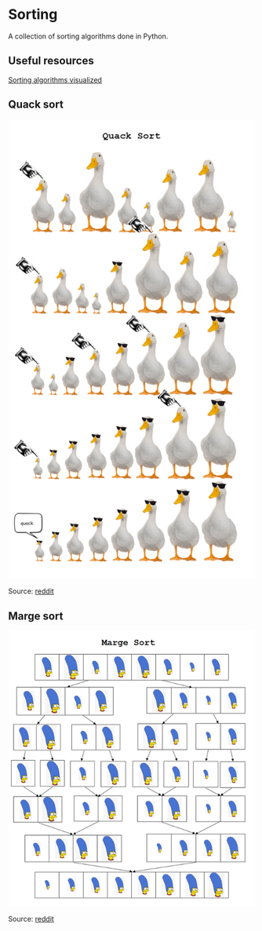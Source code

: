 # Sorting

A collection of sorting algorithms done in Python.

## Useful resources

[Sorting algorithms visualized](https://www.toptal.com/developers/sorting-algorithms)

## Quack sort

![alt text](img/quackSort.png "Quack sort")

Source: [reddit](https://www.reddit.com/r/ProgrammerHumor/comments/9ysq3j/quack_sort/)

## Marge sort

![alt text](img/margeSort.png "Marge sort")

Source: [reddit](https://www.reddit.com/r/ProgrammerHumor/comments/9yh0rd/marge_sort/)
